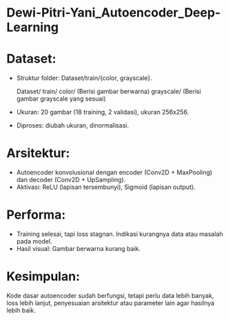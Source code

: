 # Dewi-Pitri-Yani_Autoencoder_Deep-Learning

# Dataset:
- Struktur folder: Dataset/train/{color, grayscale}.
  
  Dataset/
    train/
        color/      (Berisi gambar berwarna)
        grayscale/  (Berisi gambar grayscale yang sesuai)
  
- Ukuran: 20 gambar (18 training, 2 validasi), ukuran 256x256.
- Diproses: diubah ukuran, dinormalisasi.

# Arsitektur:
- Autoencoder konvolusional dengan encoder (Conv2D + MaxPooling) dan decoder (Conv2D + UpSampling).
- Aktivasi: ReLU (lapisan tersembunyi), Sigmoid (lapisan output).

# Performa:
- Training selesai, tapi loss stagnan. Indikasi kurangnya data atau masalah pada model.
- Hasil visual: Gambar berwarna kurang baik.

# Kesimpulan:
Kode dasar autoencoder sudah berfungsi, tetapi perlu data lebih banyak, loss lebih lanjut, penyesuaian arsitektur atau parameter lain agar hasilnya lebih baik. 
